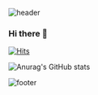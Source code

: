 ![header](https://capsule-render.vercel.app/api?type=waving&color=auto&height=170&section=header&text=Cello%20Dove&fontAlignY=35&fontSize=50)
### Hi there 👋
[![Hits](https://hits.seeyoufarm.com/api/count/incr/badge.svg?url=https%3A%2F%2Fgithub.com%2Fcellodove&count_bg=%2379C83D&title_bg=%23555555&icon=&icon_color=%23E7E7E7&title=hits&edge_flat=false)](https://hits.seeyoufarm.com)

![Anurag's GitHub stats](https://github-readme-stats.vercel.app/api?username=cellodove&show_icons=true&theme=dracula)





















![footer](https://capsule-render.vercel.app/api?type=waving&color=auto&height=170&section=footer)
